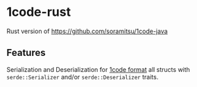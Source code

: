 # 1code-rust
Rust version of https://github.com/soramitsu/1code-java

## Features 

Serialization and Deserialization for [1code format](https://github.com/soramitsu/1code-java/blob/master/1code-spec.md)
all structs with `serde::Serializer` and/or `serde::Deserializer` traits.
